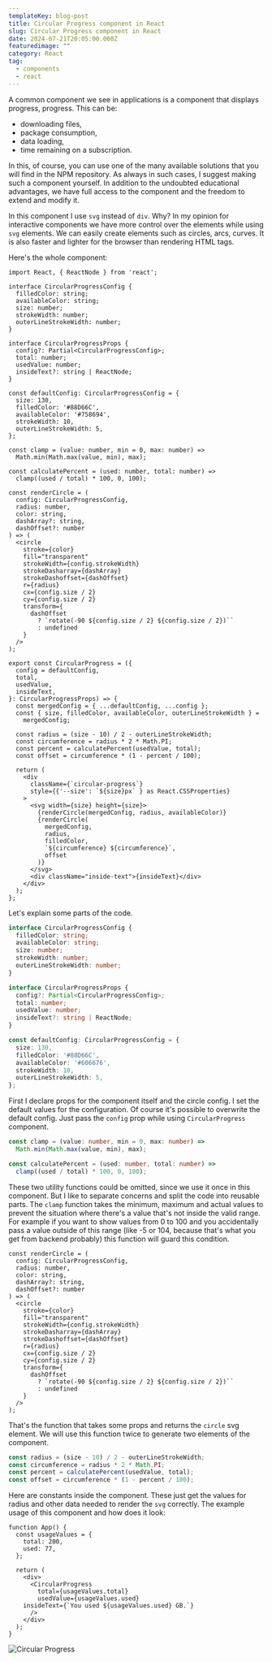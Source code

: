 ```yaml
---
templateKey: blog-post
title: Circular Progress component in React
slug: Circular Progress component in React
date: 2024-07-21T20:05:00.000Z
featuredimage: ""
category: React
tag:
  - components
  - react
---
```

A common component we see in applications is a component that displays progress, progress. This can be:
- downloading files,
- package consumption,
- data loading,
- time remaining on a subscription.

In this, of course, you can use one of the many available solutions that you will find in the NPM repository. As always in such cases, I suggest making such a component yourself. In addition to the undoubted educational advantages, we have full access to the component and the freedom to extend and modify it.

In this component I use `svg` instead of `div`. Why? In my opinion for interactive components we have more control over the elements while using `svg` elements. We can easily create elements such as circles, arcs, curves. It is also faster and lighter for the browser than rendering HTML tags. 

Here's the whole component:

```
import React, { ReactNode } from 'react';

interface CircularProgressConfig {
  filledColor: string;
  availableColor: string;
  size: number;
  strokeWidth: number;
  outerLineStrokeWidth: number;
}

interface CircularProgressProps {
  config?: Partial<CircularProgressConfig>;
  total: number;
  usedValue: number;
  insideText?: string | ReactNode;
}

const defaultConfig: CircularProgressConfig = {
  size: 130,
  filledColor: '#88D66C',
  availableColor: '#758694',
  strokeWidth: 10,
  outerLineStrokeWidth: 5,
};

const clamp = (value: number, min = 0, max: number) =>
  Math.min(Math.max(value, min), max);

const calculatePercent = (used: number, total: number) =>
  clamp((used / total) * 100, 0, 100);

const renderCircle = (
  config: CircularProgressConfig,
  radius: number,
  color: string,
  dashArray?: string,
  dashOffset?: number
) => (
  <circle
    stroke={color}
    fill="transparent"
    strokeWidth={config.strokeWidth}
    strokeDasharray={dashArray}
    strokeDashoffset={dashOffset}
    r={radius}
    cx={config.size / 2}
    cy={config.size / 2}
    transform={
      dashOffset
        ? `rotate(-90 ${config.size / 2} ${config.size / 2})``
        : undefined
    }
  />
);

export const CircularProgress = ({
  config = defaultConfig,
  total,
  usedValue,
  insideText,
}: CircularProgressProps) => {
  const mergedConfig = { ...defaultConfig, ...config };
  const { size, filledColor, availableColor, outerLineStrokeWidth } =
    mergedConfig;

  const radius = (size - 10) / 2 - outerLineStrokeWidth;
  const circumference = radius * 2 * Math.PI;
  const percent = calculatePercent(usedValue, total);
  const offset = circumference * (1 - percent / 100);

  return (
    <div
      className={`circular-progress`}
      style={{'--size': `${size}px` } as React.CSSProperties}
    >
      <svg width={size} height={size}>
        {renderCircle(mergedConfig, radius, availableColor)}
        {renderCircle(
          mergedConfig,
          radius,
          filledColor,
          `${circumference} ${circumference}`,
          offset
        )}
      </svg>
      <div className="inside-text">{insideText}</div>
    </div>
  );
};
```

Let's explain some parts of the code.

```typescript
interface CircularProgressConfig {
  filledColor: string;
  availableColor: string;
  size: number;
  strokeWidth: number;
  outerLineStrokeWidth: number;
}

interface CircularProgressProps {
  config?: Partial<CircularProgressConfig>;
  total: number;
  usedValue: number;
  insideText?: string | ReactNode;
}

const defaultConfig: CircularProgressConfig = {
  size: 130,
  filledColor: '#88D66C',
  availableColor: '#606676',
  strokeWidth: 10,
  outerLineStrokeWidth: 5,
};
```
First I declare props for the component itself and the circle config. I set the default values for the configuration. Of course it's possible to overwrite the default config. Just pass the `config` prop while using `CircularProgress` component.

```typescript
const clamp = (value: number, min = 0, max: number) =>
  Math.min(Math.max(value, min), max);

const calculatePercent = (used: number, total: number) =>
  clamp((used / total) * 100, 0, 100);
```

These two utility functions could be omitted, since we use it once in this component. But I like to separate concerns and split the code into reusable parts. The `clamp` function takes the minimum, maximum and actual values to prevent the situation where there's a value that's not inside the valid range. For example if you want to show values from 0 to 100 and you accidentally pass a value outside of this range (like -5 or 104, because that's what you get from backend probably) this function will guard this condition. 

```react
const renderCircle = (
  config: CircularProgressConfig,
  radius: number,
  color: string,
  dashArray?: string,
  dashOffset?: number
) => (
  <circle
    stroke={color}
    fill="transparent"
    strokeWidth={config.strokeWidth}
    strokeDasharray={dashArray}
    strokeDashoffset={dashOffset}
    r={radius}
    cx={config.size / 2}
    cy={config.size / 2}
    transform={
      dashOffset
        ? `rotate(-90 ${config.size / 2} ${config.size / 2})``
        : undefined
    }
  />
);
```

That's the function that takes some props and returns the `circle` svg element. We will use this function twice to generate two elements of the component.

```typescript
const radius = (size - 10) / 2 - outerLineStrokeWidth;
const circumference = radius * 2 * Math.PI;
const percent = calculatePercent(usedValue, total);
const offset = circumference * (1 - percent / 100);
```

Here are constants inside the component. These just get the values for radius and other data needed to render the `svg` correctly. 
The example usage of this component and how does it look:

```react
function App() {
  const usageValues = {
    total: 200,
    used: 77,
  };

  return (
    <div>
      <CircularProgress
        total={usageValues.total}
        usedValue={usageValues.used}
	insideText={`You used ${usageValues.used} GB.`}
      />
    </div>
  );
}
```

![Circular Progress](/circular_progress_0.png)
